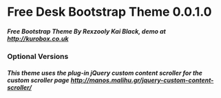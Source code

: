 Free Desk Bootstrap Theme 0.0.1.0
=========================
##### Free Bootstrap Theme By Rexzooly Kai Black, demo at http://kurobox.co.uk
### Optional Versions
##### This theme uses the plug-in jQuery custom content scroller for the custom scroller page http://manos.malihu.gr/jquery-custom-content-scroller/
